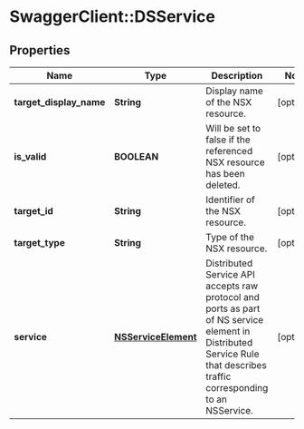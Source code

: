 # SwaggerClient::DSService

## Properties
Name | Type | Description | Notes
------------ | ------------- | ------------- | -------------
**target_display_name** | **String** | Display name of the NSX resource. | [optional] 
**is_valid** | **BOOLEAN** | Will be set to false if the referenced NSX resource has been deleted. | [optional] 
**target_id** | **String** | Identifier of the NSX resource. | [optional] 
**target_type** | **String** | Type of the NSX resource. | [optional] 
**service** | [**NSServiceElement**](NSServiceElement.md) | Distributed Service API accepts raw protocol and ports as part of NS service element in Distributed Service Rule that describes traffic corresponding to an NSService.  | [optional] 



